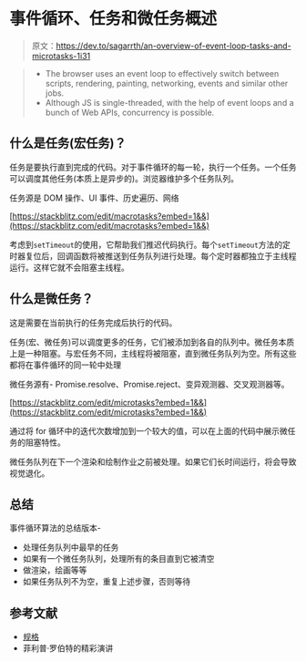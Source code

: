 # 事件循环、任务和微任务概述

> 原文：<https://dev.to/sagarrth/an-overview-of-event-loop-tasks-and-microtasks-1i31>

> *   The browser uses an event loop to effectively switch between scripts, rendering, painting, networking, events and similar other jobs.
> *   Although JS is single-threaded, with the help of event loops and a bunch of Web APIs, concurrency is possible.

## 什么是任务(宏任务)？

任务是要执行直到完成的代码。对于事件循环的每一轮，执行一个任务。一个任务可以调度其他任务(本质上是异步的)。浏览器维护多个任务队列。

任务源是 DOM 操作、UI 事件、历史遍历、网络

[https://stackblitz.com/edit/macrotasks?embed=1&&](https://stackblitz.com/edit/macrotasks?embed=1&&)

考虑到`setTimeout`的使用，它帮助我们推迟代码执行。每个`setTimeout`方法的定时器复位后，回调函数将被推送到任务队列进行处理。每个定时器都独立于主线程运行。这样它就不会阻塞主线程。

## 什么是微任务？

这是需要在当前执行的任务完成后执行的代码。

任务(宏、微任务)可以调度更多的任务，它们被添加到各自的队列中。微任务本质上是一种阻塞。与宏任务不同，主线程将被阻塞，直到微任务队列为空。所有这些都将在事件循环的同一轮中处理

微任务源有- Promise.resolve、Promise.reject、变异观测器、交叉观测器等。

[https://stackblitz.com/edit/microtasks?embed=1&&](https://stackblitz.com/edit/microtasks?embed=1&&)

通过将 for 循环中的迭代次数增加到一个较大的值，可以在上面的代码中展示微任务的阻塞特性。

微任务队列在下一个渲染和绘制作业之前被处理。如果它们长时间运行，将会导致视觉退化。

## 总结

事件循环算法的总结版本-

*   处理任务队列中最早的任务
*   如果有一个微任务队列，处理所有的条目直到它被清空
*   做渲染，绘画等等
*   如果任务队列不为空，重复上述步骤，否则等待

## 参考文献

*   [规格](https://html.spec.whatwg.org/multipage/webappapis.html#event-loops)
*   菲利普·罗伯特的精彩演讲